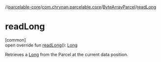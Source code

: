 //[parcelable-core](../../../index.md)/[com.chrynan.parcelable.core](../index.md)/[ByteArrayParcel](index.md)/[readLong](read-long.md)

# readLong

[common]\
open override fun [readLong](read-long.md)(): [Long](https://kotlinlang.org/api/latest/jvm/stdlib/kotlin/-long/index.html)

Retrieves a [Long](https://kotlinlang.org/api/latest/jvm/stdlib/kotlin/-long/index.html) from the Parcel at the current data position.
